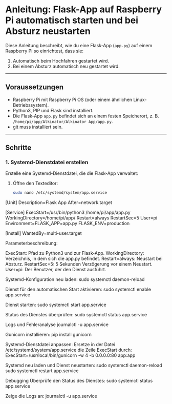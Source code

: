 # Anleitung: Flask-App auf Raspberry Pi automatisch starten und bei Absturz neustarten

Diese Anleitung beschreibt, wie du eine Flask-App (`app.py`) auf einem Raspberry Pi so einrichtest, dass sie:

1. Automatisch beim Hochfahren gestartet wird.
2. Bei einem Absturz automatisch neu gestartet wird.

---

## Voraussetzungen

- Raspberry Pi mit Raspberry Pi OS (oder einem ähnlichen Linux-Betriebssystem).
- Python3, PIP und Flask sind installiert.
- Die Flask-App `app.py` befindet sich an einem festen Speicherort, z. B. `/home/pi/app/Alkinator/Alkinator App/app.py`.
- git muss installiert sein.
---

## Schritte

### 1. Systemd-Dienstdatei erstellen

Erstelle eine Systemd-Dienstdatei, die die Flask-App verwaltet:

1. Öffne den Texteditor:
   ```bash
   sudo nano /etc/systemd/system/app.service

[Unit]
Description=Flask App
After=network.target

[Service]
ExecStart=/usr/bin/python3 /home/pi/app/app.py
WorkingDirectory=/home/pi/app/
Restart=always
RestartSec=5
User=pi
Environment=FLASK_APP=app.py FLASK_ENV=production

[Install]
WantedBy=multi-user.target


Parameterbeschreibung:

ExecStart: Pfad zu Python3 und zur Flask-App.
WorkingDirectory: Verzeichnis, in dem sich die app.py befindet.
Restart=always: Neustart bei Absturz.
RestartSec=5: 5 Sekunden Verzögerung vor einem Neustart.
User=pi: Der Benutzer, der den Dienst ausführt.


Systemd-Konfiguration neu laden:
sudo systemctl daemon-reload

Dienst für den automatischen Start aktivieren:
sudo systemctl enable app.service

Dienst starten:
sudo systemctl start app.service

Status des Dienstes überprüfen:
sudo systemctl status app.service



Logs und Fehleranalyse
journalctl -u app.service


Gunicorn installieren:
pip install gunicorn


Systemd-Dienstdatei anpassen: Ersetze in der Datei /etc/systemd/system/app.service die Zeile ExecStart durch:
ExecStart=/usr/local/bin/gunicorn -w 4 -b 0.0.0.0:80 app:app


Systemd neu laden und Dienst neustarten:
sudo systemctl daemon-reload
sudo systemctl restart app.service


Debugging
Überprüfe den Status des Dienstes:
sudo systemctl status app.service

Zeige die Logs an:
journalctl -u app.service
